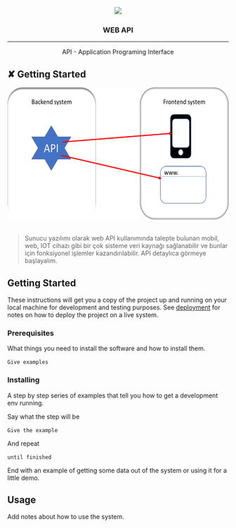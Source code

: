 <p align="center">
  <a href="" rel="noopener">
 <img src="../assets/man-virtual-world-technology-concept.jpg" height=300px /></a>
</p>


<h3 align="center">WEB API</h3>


---

<p align="center"> API - Application Programing Interface
    
## ✘ Getting Started 


<div  align="center"> 
<img src="../assets/webapisablon.png" height=300px />
</div>
<br>


> Sunucu yazılımı olarak web API kullanımında talepte bulunan mobil, web, IOT cihazı gibi bir çok sisteme veri kaynağı sağlanabilir ve bunlar için fonksiyonel işlemler kazandırılabilir. API detaylıca görmeye başlayalım.


## Getting Started <a name = "getting_started"></a>

These instructions will get you a copy of the project up and running on your local machine for development and testing purposes. See [deployment](#deployment) for notes on how to deploy the project on a live system.

### Prerequisites

What things you need to install the software and how to install them.

```
Give examples
```

### Installing

A step by step series of examples that tell you how to get a development env running.

Say what the step will be

```
Give the example
```

And repeat

```
until finished
```

End with an example of getting some data out of the system or using it for a little demo.

## Usage <a name = "usage"></a>

Add notes about how to use the system.
